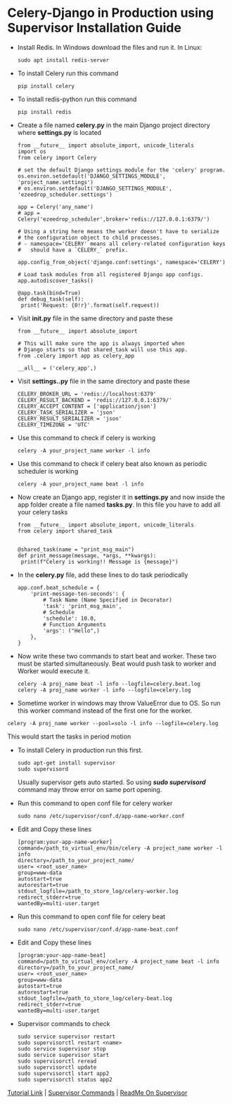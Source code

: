 # Celery-Django in Production using Supervisor Installation Guide
 - Install Redis. In Windows download the files and run it. In Linux:
   ```
   sudo apt install redis-server
   ```
 - To install Celery run this command
   ```
   pip install celery
   ```
 - To install redis-python run this command
   ```
   pip install redis
   ```
 - Create a file named **celery.py** in the main Django project directory where **settings.py** is located
   ```
   from __future__ import absolute_import, unicode_literals
   import os
   from celery import Celery

   # set the default Django settings module for the 'celery' program.
   os.environ.setdefault('DJANGO_SETTINGS_MODULE', 'project_name.settings')
   # os.environ.setdefault('DJANGO_SETTINGS_MODULE', 'ezeedrop_scheduler.settings')

   app = Celery('any_name')
   # app = Celery('ezeedrop_scheduler',broker='redis://127.0.0.1:6379/')

   # Using a string here means the worker doesn't have to serialize
   # the configuration object to child processes.
   # - namespace='CELERY' means all celery-related configuration keys
   #   should have a `CELERY_` prefix.

   app.config_from_object('django.conf:settings', namespace='CELERY')
   
   # Load task modules from all registered Django app configs.
   app.autodiscover_tasks()

   @app.task(bind=True)
   def debug_task(self):
   	print('Request: {0!r}'.format(self.request))
   ```   
   
 - Visit **__init__.py** file in the same directory and paste these
   ```
   from __future__ import absolute_import

   # This will make sure the app is always imported when
   # Django starts so that shared_task will use this app.
   from .celery import app as celery_app

   __all__ = ('celery_app',)
   ```   
 - Visit **settings..py** file in the same directory and paste these
   ```
   CELERY_BROKER_URL = 'redis://localhost:6379'
   CELERY_RESULT_BACKEND = 'redis://127.0.0.1:6379/'
   CELERY_ACCEPT_CONTENT = ['application/json']
   CELERY_TASK_SERIALIZER = 'json'
   CELERY_RESULT_SERIALIZER = 'json'
   CELERY_TIMEZONE = 'UTC'
   ```   
 - Use this command to check if celery is working
   ```
   celery -A your_project_name worker -l info
   ```
 - Use this command to check if celery beat also known as periodic scheduler is working
   ```
   celery -A your_project_name beat -l info
   ```
 - Now create an Django app, register it in **settings.py** and now inside the app folder create a file named **tasks.py**. In this file you have to add all your celery tasks
   ```
   from __future__ import absolute_import, unicode_literals
   from celery import shared_task
   
   
   @shared_task(name = "print_msg_main")
   def print_message(message, *args, **kwargs):
    print(f"Celery is working!! Message is {message}")
   ```
 - In the **celery.py** file, add these lines to do task periodically
   ```
   app.conf.beat_schedule = {
       'print-message-ten-seconds': {
           # Task Name (Name Specified in Decorator)
           'task': 'print_msg_main',  
           # Schedule      
           'schedule': 10.0,
           # Function Arguments 
           'args': ("Hello",) 
       },
   } 
   ```
 - Now write these two commands to start beat and worker. These two must be started simultaneously. Beat would push task to worker and Worker would execute it.
   ```
   celery -A proj_name beat -l info --logfile=celery.beat.log
   celery -A proj_name worker -l info --logfile=celery.log
   ```
   
  - Sometime worker in windows may throw ValueError due to OS. So run this worker command instead of the first one for the worker.
   ```
   celery -A proj_name worker --pool=solo -l info --logfile=celery.log
   ```
   
   This would start the tasks in period motion

 - To install Celery in production run this first.
   ```
   sudo apt-get install supervisor
   sudo supervisord
   ```
   Usually supervisor gets auto started. So using ***sudo supervisord*** command may throw error on same port opening.
   
 - Run this command to open conf file for celery worker
   ```
   sudo nano /etc/supervisor/conf.d/app-name-worker.conf
   ```
 - Edit and Copy these lines
   ```
   [program:your-app-name-worker]
   command=/path_to_virtual_env/bin/celery -A project_name worker -l info
   directory=/path_to_your_project_name/
   user= <root_user_name>
   group=www-data
   autostart=true
   autorestart=true
   stdout_logfile=/path_to_store_log/celery-worker.log
   redirect_stderr=true
   wantedBy=multi-user.target
   ```
 - Run this command to open conf file for celery beat
   ```
   sudo nano /etc/supervisor/conf.d/app-name-beat.conf
   ```
 - Edit and Copy these lines
   ```
   [program:your-app-name-beat]
   command=/path_to_virtual_env/celery -A project_name beat -l info
   directory=/path_to_your_project_name/
   user= <root_user_name>
   group=www-data
   autostart=true
   autorestart=true
   stdout_logfile=/path_to_store_log/celery-beat.log
   redirect_stderr=true
   wantedBy=multi-user.target
   ```
- Supervisor commands to check
  ```
  sudo service supervisor restart
  sudo supervisorctl restart <name>
  sudo service supervisor stop
  sudo service supervisor start
  sudo supervisorctl reread
  sudo supervisorctl update
  sudo supervisorctl start app2
  sudo supervisorctl status app2
  ```

[Tutorial Link](https://nickmccullum.com/celery-django-periodic-tasks/) | [Supervisor Commands](https://www.onurguzel.com/supervisord-restarting-and-reloading/) | [ReadMe On Supervisor](https://gist.github.com/mau21mau/9371a95b7c14ddf7000c1827b7693801)




























